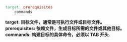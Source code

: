 ```makefile
target: prerequisites
	commands
```

**target: 目标文件，通常是可执行文件或目标文件。\
prerequisites: 依赖文件，生成目标所需的文件或其他目标。\
commands: 构建目标的具体命令，必须以 TAB 开头.**